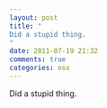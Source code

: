 ```yaml
---
layout: post
title: "
Did a stupid thing.
"
date: 2011-07-19 21:32
comments: true
categories: osx
---
```


Did a stupid thing.

